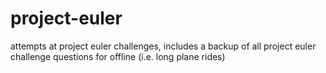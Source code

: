 # project-euler
attempts at project euler challenges, includes a backup of all project euler challenge questions for offline (i.e. long plane rides)
